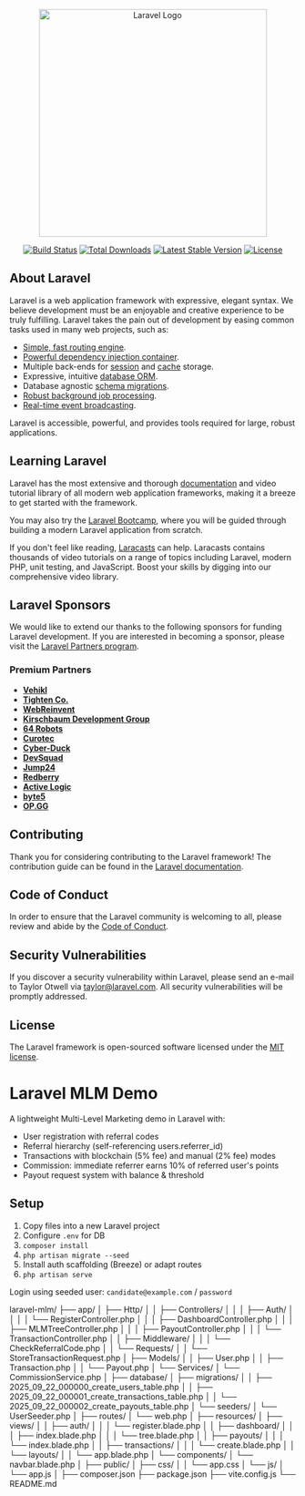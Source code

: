 <p align="center"><a href="https://laravel.com" target="_blank"><img src="https://raw.githubusercontent.com/laravel/art/master/logo-lockup/5%20SVG/2%20CMYK/1%20Full%20Color/laravel-logolockup-cmyk-red.svg" width="400" alt="Laravel Logo"></a></p>

<p align="center">
<a href="https://github.com/laravel/framework/actions"><img src="https://github.com/laravel/framework/workflows/tests/badge.svg" alt="Build Status"></a>
<a href="https://packagist.org/packages/laravel/framework"><img src="https://img.shields.io/packagist/dt/laravel/framework" alt="Total Downloads"></a>
<a href="https://packagist.org/packages/laravel/framework"><img src="https://img.shields.io/packagist/v/laravel/framework" alt="Latest Stable Version"></a>
<a href="https://packagist.org/packages/laravel/framework"><img src="https://img.shields.io/packagist/l/laravel/framework" alt="License"></a>
</p>

## About Laravel

Laravel is a web application framework with expressive, elegant syntax. We believe development must be an enjoyable and creative experience to be truly fulfilling. Laravel takes the pain out of development by easing common tasks used in many web projects, such as:

- [Simple, fast routing engine](https://laravel.com/docs/routing).
- [Powerful dependency injection container](https://laravel.com/docs/container).
- Multiple back-ends for [session](https://laravel.com/docs/session) and [cache](https://laravel.com/docs/cache) storage.
- Expressive, intuitive [database ORM](https://laravel.com/docs/eloquent).
- Database agnostic [schema migrations](https://laravel.com/docs/migrations).
- [Robust background job processing](https://laravel.com/docs/queues).
- [Real-time event broadcasting](https://laravel.com/docs/broadcasting).

Laravel is accessible, powerful, and provides tools required for large, robust applications.

## Learning Laravel

Laravel has the most extensive and thorough [documentation](https://laravel.com/docs) and video tutorial library of all modern web application frameworks, making it a breeze to get started with the framework.

You may also try the [Laravel Bootcamp](https://bootcamp.laravel.com), where you will be guided through building a modern Laravel application from scratch.

If you don't feel like reading, [Laracasts](https://laracasts.com) can help. Laracasts contains thousands of video tutorials on a range of topics including Laravel, modern PHP, unit testing, and JavaScript. Boost your skills by digging into our comprehensive video library.

## Laravel Sponsors

We would like to extend our thanks to the following sponsors for funding Laravel development. If you are interested in becoming a sponsor, please visit the [Laravel Partners program](https://partners.laravel.com).

### Premium Partners

- **[Vehikl](https://vehikl.com/)**
- **[Tighten Co.](https://tighten.co)**
- **[WebReinvent](https://webreinvent.com/)**
- **[Kirschbaum Development Group](https://kirschbaumdevelopment.com)**
- **[64 Robots](https://64robots.com)**
- **[Curotec](https://www.curotec.com/services/technologies/laravel/)**
- **[Cyber-Duck](https://cyber-duck.co.uk)**
- **[DevSquad](https://devsquad.com/hire-laravel-developers)**
- **[Jump24](https://jump24.co.uk)**
- **[Redberry](https://redberry.international/laravel/)**
- **[Active Logic](https://activelogic.com)**
- **[byte5](https://byte5.de)**
- **[OP.GG](https://op.gg)**

## Contributing

Thank you for considering contributing to the Laravel framework! The contribution guide can be found in the [Laravel documentation](https://laravel.com/docs/contributions).

## Code of Conduct

In order to ensure that the Laravel community is welcoming to all, please review and abide by the [Code of Conduct](https://laravel.com/docs/contributions#code-of-conduct).

## Security Vulnerabilities

If you discover a security vulnerability within Laravel, please send an e-mail to Taylor Otwell via [taylor@laravel.com](mailto:taylor@laravel.com). All security vulnerabilities will be promptly addressed.

## License

The Laravel framework is open-sourced software licensed under the [MIT license](https://opensource.org/licenses/MIT).





# Laravel MLM Demo

A lightweight Multi-Level Marketing demo in Laravel with:
- User registration with referral codes
- Referral hierarchy (self-referencing users.referrer_id)
- Transactions with blockchain (5% fee) and manual (2% fee) modes
- Commission: immediate referrer earns 10% of referred user's points
- Payout request system with balance & threshold

## Setup
1. Copy files into a new Laravel project
2. Configure `.env` for DB
3. `composer install`
4. `php artisan migrate --seed`
5. Install auth scaffolding (Breeze) or adapt routes
6. `php artisan serve`

Login using seeded user: `candidate@example.com` / `password`


laravel-mlm/
├── app/
│   ├── Http/
│   │   ├── Controllers/
│   │   │   ├── Auth/
│   │   │   │   └── RegisterController.php
│   │   │   ├── DashboardController.php
│   │   │   ├── MLMTreeController.php
│   │   │   ├── PayoutController.php
│   │   │   └── TransactionController.php
│   │   ├── Middleware/
│   │   │   └── CheckReferralCode.php
│   │   └── Requests/
│   │       └── StoreTransactionRequest.php
│   ├── Models/
│   │   ├── User.php
│   │   ├── Transaction.php
│   │   └── Payout.php
│   └── Services/
│       └── CommissionService.php
│
├── database/
│   ├── migrations/
│   │   ├── 2025_09_22_000000_create_users_table.php
│   │   ├── 2025_09_22_000001_create_transactions_table.php
│   │   └── 2025_09_22_000002_create_payouts_table.php
│   └── seeders/
│       └── UserSeeder.php
│
├── routes/
│   └── web.php
│
├── resources/
│   ├── views/
│   │   ├── auth/
│   │   │   └── register.blade.php
│   │   ├── dashboard/
│   │   │   ├── index.blade.php
│   │   │   └── tree.blade.php
│   │   ├── payouts/
│   │   │   └── index.blade.php
│   │   ├── transactions/
│   │   │   └── create.blade.php
│   │   └── layouts/
│   │       └── app.blade.php
│   └── components/
│       └── navbar.blade.php
│
├── public/
│   ├── css/
│   │   └── app.css
│   └── js/
│       └── app.js
│
├── composer.json
├── package.json
├── vite.config.js
└── README.md

